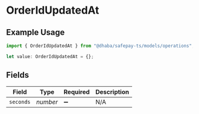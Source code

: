 # OrderIdUpdatedAt

## Example Usage

```typescript
import { OrderIdUpdatedAt } from "@dhaba/safepay-ts/models/operations";

let value: OrderIdUpdatedAt = {};
```

## Fields

| Field              | Type               | Required           | Description        |
| ------------------ | ------------------ | ------------------ | ------------------ |
| `seconds`          | *number*           | :heavy_minus_sign: | N/A                |